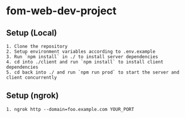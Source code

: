# fom-web-dev-project
 
## Setup (Local)
    1. Clone the repository
    2. Setup environment variables according to .env.example
    3. Run `npm install` in ./ to install server dependencies
    4. cd into ./client and run `npm install` to install client dependencies
    5. cd back into ./ and run `npm run prod` to start the server and client concurrently

## Setup (ngrok)
    1. ngrok http --domain=foo.example.com YOUR_PORT
    